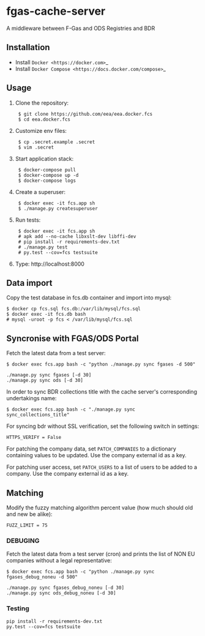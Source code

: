 fgas-cache-server
=================

A middleware between F-Gas and ODS Registries and BDR


Installation
------------

* Install `Docker <https://docker.com>`_
* Install `Docker Compose <https://docs.docker.com/compose>`_

Usage
-----

1. Clone the repository:

        $ git clone https://github.com/eea/eea.docker.fcs
        $ cd eea.docker.fcs

2. Customize env files:

        $ cp .secret.example .secret
        $ vim .secret

3. Start application stack:

        $ docker-compose pull
        $ docker-compose up -d
        $ docker-compose logs

4. Create a superuser:

        $ docker exec -it fcs.app sh
        $ ./manage.py createsuperuser

5. Run tests:

        $ docker exec -it fcs.app sh
        # apk add --no-cache libxslt-dev libffi-dev
        # pip install -r requirements-dev.txt
        # ./manage.py test
        # py.test --cov=fcs testsuite

6. Type: http://localhost:8000


Data import
-----------

Copy the test database in fcs.db container and import into mysql:

    $ docker cp fcs.sql fcs.db:/var/lib/mysql/fcs.sql
    $ docker exec -it fcs.db bash
    # mysql -uroot -p fcs < /var/lib/mysql/fcs.sql

Syncronise with FGAS/ODS Portal
--------------------------------

Fetch the latest data from a test server:

    $ docker exec fcs.app bash -c "python ./manage.py sync fgases -d 500"

    ./manage.py sync fgases [-d 30]
    ./manage.py sync ods [-d 30]

In order to sync BDR collections title with the cache server's corresponding undertakings name:

    $ docker exec fcs.app bash -c "./manage.py sync sync_collections_title"

For syncing bdr without SSL verification, set the following switch in settings:

    HTTPS_VERIFY = False

For patching the company data, set `PATCH_COMPANIES` to a dictionary
containing values to be updated. Use the company external id as a key.

For patching user access, set `PATCH_USERS` to a list of users to be added to
a company. Use the company external id as a key.

Matching
--------

Modify the fuzzy matching algorithm percent value (how much should old and new
be alike):

    FUZZ_LIMIT = 75

### DEBUGING

Fetch the latest data from a test server (cron) and prints the list of NON EU companies
without a legal representative:

    $ docker exec fcs.app bash -c "python ./manage.py sync fgases_debug_noneu -d 500"

    ./manage.py sync fgases_debug_noneu [-d 30]
    ./manage.py sync ods_debug_noneu [-d 30]

### Testing

    pip install -r requirements-dev.txt
    py.test --cov=fcs testsuite
